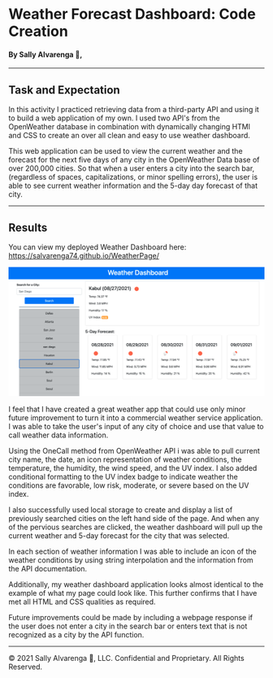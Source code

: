 # **Weather Forecast Dashboard: Code Creation**
#### By Sally Alvarenga 🌺,
---
## Task and Expectation
In this activity I practiced retrieving data from a third-party API and using it to build a web application of my own. I used two API's from the OpenWeather database in combination with dynamically changing HTMl and CSS to create an over all clean and easy to use weather dashboard. 

This web application can be used to view the current weather and the forecast for the next five days of any city in the OpenWeather Data base of over 200,000 cities. So that when a user enters a city into the search bar, (regardless of spaces, capitalizations, or minor spelling errors), the user is able to see current weather information and the 5-day day forecast of that city. 

---

## Results
You can view my deployed Weather Dashboard here: https://salvarenga74.github.io/WeatherPage/

<img src="assets/image Kabul weather.png" alt="Screen grab of the current weather in Kabul, called from the list of previously searched cities."/>

I feel that I have created a great weather app that could use only minor future improvement to turn it into a commercial weather service application. I was able to take the user's input of any city of choice and use that value to call weather data information. 

Using the OneCall method from OpenWeather API i was able to pull current city name, the date, an icon representation of weather conditions, the temperature, the humidity, the wind speed, and the UV index. I also added conditional formatting to the UV index badge to indicate weather the conditions are favorable, low risk, moderate, or severe based on the UV index.

I also successfully used local storage to create and display a list of previously searched cities on the left hand side of the page. And when any of the pervious searches are clicked, the weather dashboard will pull up the current weather and 5-day forecast for the city that was selected. 

In each section of weather information I was able to include an icon of the weather conditions by using string interpolation and the information from the API documentation. 

Additionally, my weather dashboard application looks almost identical to the example of what my page could look like. This further confirms that I have met all HTML and CSS qualities as required.

Future improvements could be made by including a webpage response if the user does not enter a city in the search bar or enters text that is not recognized as a city by the API function. 

---
© 2021 Sally Alvarenga 🌺, LLC.
Confidential and Proprietary. All Rights Reserved. 
